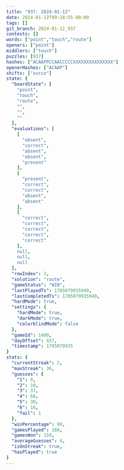 ```yaml
---
title: "937: 2024-01-12"
date: 2024-01-12T09:18:55-08:00
tags: []
git_branch: 2024-01-12_937
contests: []
words: ["point","touch","route"]
openers: ["point"]
middlers: ["touch"]
puzzles: [937]
hashes: ["ACAAPPCCAACCCCCXXXXXXXXXXXXXXX"]
openerHashes: ["ACAAP"]
shifts: ["xvcco"]
state: {
  "boardState": [
    "point",
    "touch",
    "route",
    "",
    "",
    ""
  ],
  "evaluations": [
    [
      "absent",
      "correct",
      "absent",
      "absent",
      "present"
    ],
    [
      "present",
      "correct",
      "correct",
      "absent",
      "absent"
    ],
    [
      "correct",
      "correct",
      "correct",
      "correct",
      "correct"
    ],
    null,
    null,
    null
  ],
  "rowIndex": 3,
  "solution": "route",
  "gameStatus": "WIN",
  "lastPlayedTs": 1705079935940,
  "lastCompletedTs": 1705079935940,
  "hardMode": true,
  "settings": {
    "hardMode": true,
    "darkMode": true,
    "colorblindMode": false
  },
  "gameId": 1400,
  "dayOffset": 937,
  "timestamp": 1705079935
}
stats: {
  "currentStreak": 2,
  "maxStreak": 36,
  "guesses": {
    "1": 0,
    "2": 10,
    "3": 37,
    "4": 66,
    "5": 30,
    "6": 16,
    "fail": 1
  },
  "winPercentage": 99,
  "gamesPlayed": 160,
  "gamesWon": 159,
  "averageGuesses": 4,
  "isOnStreak": true,
  "hasPlayed": true
}
---
```

<!-- more -->
